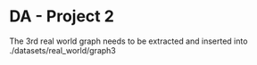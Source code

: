 # DA - Project 2

The 3rd real world graph needs to be extracted and inserted into ./datasets/real_world/graph3